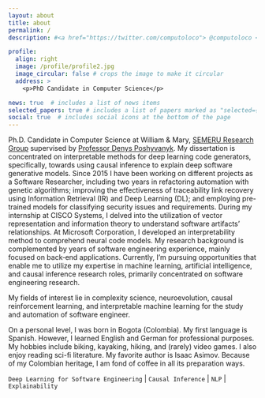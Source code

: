 ```yaml
---
layout: about
title: about
permalink: /
description: #<a href="https://twitter.com/computoloco"> @computoloco </a>

profile:
  align: right
  image: /profile/profile2.jpg
  image_circular: false # crops the image to make it circular
  address: >
    <p>PhD Candidate in Computer Science</p>

news: true  # includes a list of news items
selected_papers: true # includes a list of papers marked as "selected={true}"
social: true  # includes social icons at the bottom of the page
---
```


Ph.D. Candidate in Computer Science at William & Mary, [SEMERU Research Group](https://www.cs.wm.edu/semeru/people.html) supervised by [Professor Denys Poshyvanyk](https://www.cs.wm.edu/~denys/). My dissertation is concentrated on interpretable methods for deep learning code generators, specifically, towards using causal inference to explain deep software generative models. Since 2015 I have been working on different projects as a Software Researcher, including two years in refactoring automation with genetic algorithms; improving the effectiveness of traceability link recovery using Information Retrieval (IR) and Deep Learning (DL); and employing pre-trained models for classifying security issues and requirements. During my internship at CISCO Systems, I delved into the utilization of vector representation and information theory to understand software artifacts’ relationships. At Microsoft Corporation, I developed an interpretability method to comprehend neural code models. My research background is complemented by years of software engineering experience, mainly focused on back‑end applications. Currently, I’m pursuing opportunities that enable me to utilize my expertise in machine learning, artificial intelligence, and causal inference research roles, primarily concentrated on software engineering research.

My fields of interest lie in complexity science, neuroevolution, causal reinforcement learning, and interpretable machine learning for the study and automation of software engineer. 

On a personal level, I was born in Bogota (Colombia). My first language is Spanish. However, I learned English and German for professional purposes. My hobbies include biking, kayaking, hiking, and (rarely) video games. I also enjoy reading sci-fi literature. My favorite author is Isaac Asimov. Because of my Colombian heritage, I am fond of coffee in all its preparation ways.  

`Deep Learning for Software Engineering` | `Causal Inference` | `NLP` | `Explainability`
